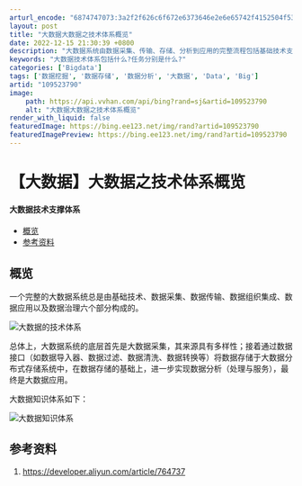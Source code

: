 ```yaml
---
arturl_encode: "6874747073:3a2f2f626c6f672e6373646e2e6e65742f4152504f5350462f:61727469636c652f64657461696c732f313039353233373930"
layout: post
title: "大数据大数据之技术体系概览"
date: 2022-12-15 21:30:39 +0800
description: "大数据系统由数据采集、传输、存储、分析到应用的完整流程包括基础技术支撑、数据接口、分布式存储、核心组"
keywords: "大数据技术体系包括什么?任务分别是什么?"
categories: ['Bigdata']
tags: ['数据挖掘', '数据存储', '数据分析', '大数据', 'Data', 'Big']
artid: "109523790"
image:
    path: https://api.vvhan.com/api/bing?rand=sj&artid=109523790
    alt: "大数据大数据之技术体系概览"
render_with_liquid: false
featuredImage: https://bing.ee123.net/img/rand?artid=109523790
featuredImagePreview: https://bing.ee123.net/img/rand?artid=109523790
---
```


# 【大数据】大数据之技术体系概览

#### 大数据技术支撑体系

* [概览](#_1)
* [参考资料](#_8)

## 概览

一个完整的大数据系统总是由基础技术、数据采集、数据传输、数据组织集成、数据应用以及数据治理六个部分构成的。
  
![大数据的技术体系](https://i-blog.csdnimg.cn/blog_migrate/fc1441cdb41d6a42e438e0a2bc53e715.png#pic_center)
  
总体上，大数据系统的底层首先是大数据采集，其来源具有多样性；接着通过数据接口（如数据导入器、数据过滤、数据清洗、数据转换等）将数据存储于大数据分布式存储系统中，在数据存储的基础上，进一步实现数据分析（处理与服务），最终是大数据应用。
  
大数据知识体系如下：
  
![大数据知识体系](https://i-blog.csdnimg.cn/blog_migrate/954011a65f32552de9aa465b96244496.png#pic_center)

## 参考资料

1. https://developer.aliyun.com/article/764737